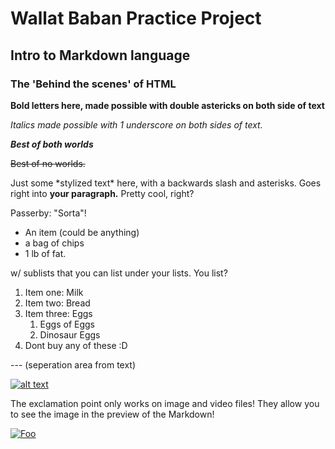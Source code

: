 # Wallat Baban Practice Project

## Intro to Markdown language

### The 'Behind the scenes' of HTML

**Bold letters here, made possible with double astericks on both side of text**

_Italics made possible with 1 underscore on both sides of text._

**_Best of both worlds_**

~~Best of no worlds.~~

Just some \*stylized text\* here, with a backwards slash and asterisks. Goes
right into **your paragraph.** Pretty cool, right?

Passerby: "Sorta"!

- An item (could be anything)
- a bag of chips
- 1 lb of fat.

w/ sublists that you can list under your lists. You list?

1. Item one: Milk
2. Item two: Bread
3. Item three: Eggs
   1. Eggs of Eggs
   2. Dinosaur Eggs
4. Dont buy any of these :D

--- (seperation area from text)

[![alt text](https://i.imgur.com/81qyN1y.jpg)](https://www.google.com)

The exclamation point only works on image and video files! They allow you to see the image in the preview of the Markdown!

[![Foo](http://www.google.com.au/images/nav_logo7.png)](http://google.com.au/)
